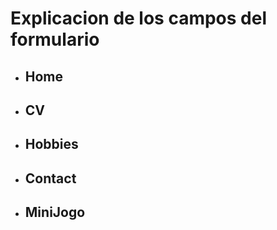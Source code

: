 # Explicacion de los campos del formulario
- ## Home

- ## CV

- ## Hobbies

- ## Contact

- ## MiniJogo
